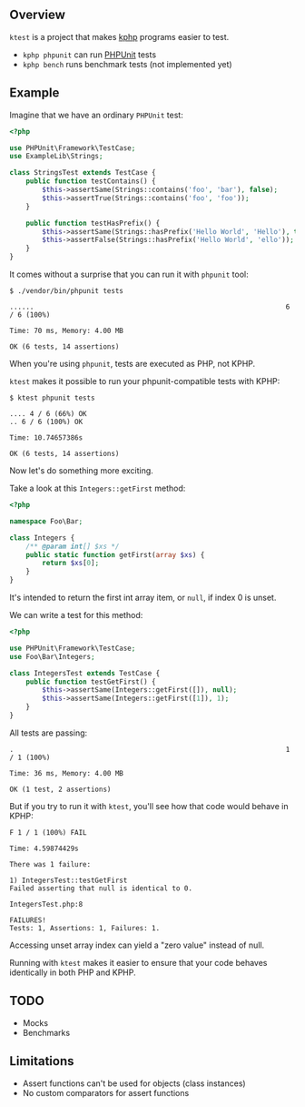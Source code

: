 ## Overview

`ktest` is a project that makes [kphp](https://github.com/VKCOM/kphp/) programs easier to test.

* `kphp phpunit` can run [PHPUnit](https://github.com/sebastianbergmann/phpunit) tests
* `kphp bench` runs benchmark tests (not implemented yet)

## Example

Imagine that we have an ordinary `PHPUnit` test:

```php
<?php

use PHPUnit\Framework\TestCase;
use ExampleLib\Strings;

class StringsTest extends TestCase {
    public function testContains() {
        $this->assertSame(Strings::contains('foo', 'bar'), false);
        $this->assertTrue(Strings::contains('foo', 'foo'));
    }

    public function testHasPrefix() {
        $this->assertSame(Strings::hasPrefix('Hello World', 'Hello'), true);
        $this->assertFalse(Strings::hasPrefix('Hello World', 'ello'));
    }
}
```

It comes without a surprise that you can run it with `phpunit` tool:

```
$ ./vendor/bin/phpunit tests

......                                                              6 / 6 (100%)

Time: 70 ms, Memory: 4.00 MB

OK (6 tests, 14 assertions)
```

When you're using `phpunit`, tests are executed as PHP, not KPHP.

`ktest` makes it possible to run your phpunit-compatible tests with KPHP:

```
$ ktest phpunit tests

.... 4 / 6 (66%) OK
.. 6 / 6 (100%) OK

Time: 10.74657386s

OK (6 tests, 14 assertions)
```

Now let's do something more exciting.

Take a look at this `Integers::getFirst` method:

```php
<?php

namespace Foo\Bar;

class Integers {
    /** @param int[] $xs */
    public static function getFirst(array $xs) {
        return $xs[0];
    }
}
```

It's intended to return the first int array item, or `null`, if index 0 is unset.

We can write a test for this method:

```php
<?php

use PHPUnit\Framework\TestCase;
use Foo\Bar\Integers;

class IntegersTest extends TestCase {
    public function testGetFirst() {
        $this->assertSame(Integers::getFirst([]), null);
        $this->assertSame(Integers::getFirst([1]), 1);
    }
}
```

All tests are passing:

```
.                                                                   1 / 1 (100%)

Time: 36 ms, Memory: 4.00 MB

OK (1 test, 2 assertions)
```

But if you try to run it with `ktest`, you'll see how that code would behave in KPHP:

```
F 1 / 1 (100%) FAIL

Time: 4.59874429s

There was 1 failure:

1) IntegersTest::testGetFirst
Failed asserting that null is identical to 0.

IntegersTest.php:8

FAILURES!
Tests: 1, Assertions: 1, Failures: 1.
```

Accessing unset array index can yield a "zero value" instead of null.

Running with `ktest` makes it easier to ensure that your code behaves identically in both PHP and KPHP.

## TODO

* Mocks
* Benchmarks

## Limitations

* Assert functions can't be used for objects (class instances)
* No custom comparators for assert functions
